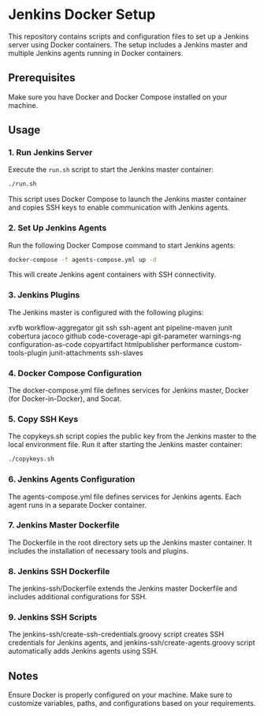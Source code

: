 # Jenkins Docker Setup

This repository contains scripts and configuration files to set up a Jenkins server using Docker containers. The setup includes a Jenkins master and multiple Jenkins agents running in Docker containers.

## Prerequisites

Make sure you have Docker and Docker Compose installed on your machine.

## Usage

### 1. Run Jenkins Server

Execute the `run.sh` script to start the Jenkins master container:

```bash
./run.sh
```
This script uses Docker Compose to launch the Jenkins master container and copies SSH keys to enable communication with Jenkins agents.

### 2. Set Up Jenkins Agents
Run the following Docker Compose command to start Jenkins agents:

```bash
docker-compose -f agents-compose.yml up -d
```
This will create Jenkins agent containers with SSH connectivity.

### 3. Jenkins Plugins
The Jenkins master is configured with the following plugins:

xvfb
workflow-aggregator
git
ssh
ssh-agent
ant
pipeline-maven
junit
cobertura
jacoco
github
code-coverage-api
git-parameter
warnings-ng
configuration-as-code
copyartifact
htmlpublisher
performance
custom-tools-plugin
junit-attachments
ssh-slaves

### 4. Docker Compose Configuration
The docker-compose.yml file defines services for Jenkins master, Docker (for Docker-in-Docker), and Socat.

### 5. Copy SSH Keys
The copykeys.sh script copies the public key from the Jenkins master to the local environment file. Run it after starting the Jenkins master container:
```bash
./copykeys.sh
```
### 6. Jenkins Agents Configuration
The agents-compose.yml file defines services for Jenkins agents. Each agent runs in a separate Docker container.

### 7. Jenkins Master Dockerfile
The Dockerfile in the root directory sets up the Jenkins master container. It includes the installation of necessary tools and plugins.

### 8. Jenkins SSH Dockerfile
The jenkins-ssh/Dockerfile extends the Jenkins master Dockerfile and includes additional configurations for SSH.

### 9. Jenkins SSH Scripts
The jenkins-ssh/create-ssh-credentials.groovy script creates SSH credentials for Jenkins agents, and jenkins-ssh/create-agents.groovy script automatically adds Jenkins agents using SSH.

## Notes
Ensure Docker is properly configured on your machine.
Make sure to customize variables, paths, and configurations based on your requirements.
